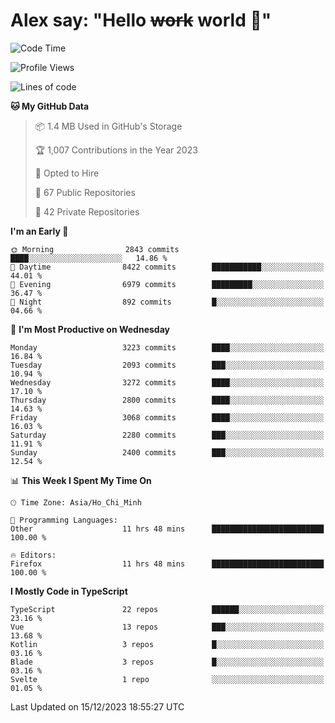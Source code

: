 # Alex say: "Hello ~~work~~ world 🐾"

<!--START_SECTION:waka-->
![Code Time](http://img.shields.io/badge/Code%20Time-1%2C054%20hrs%206%20mins-blue)

![Profile Views](http://img.shields.io/badge/Profile%20Views-0-blue)

![Lines of code](https://img.shields.io/badge/From%20Hello%20World%20I%27ve%20Written-40.2%20million%20lines%20of%20code-blue)

**🐱 My GitHub Data** 

> 📦 1.4 MB Used in GitHub's Storage 
 > 
> 🏆 1,007 Contributions in the Year 2023
 > 
> 💼 Opted to Hire
 > 
> 📜 67 Public Repositories 
 > 
> 🔑 42 Private Repositories 
 > 
**I'm an Early 🐤** 

```text
🌞 Morning                2843 commits        ████░░░░░░░░░░░░░░░░░░░░░   14.86 % 
🌆 Daytime                8422 commits        ███████████░░░░░░░░░░░░░░   44.01 % 
🌃 Evening                6979 commits        █████████░░░░░░░░░░░░░░░░   36.47 % 
🌙 Night                  892 commits         █░░░░░░░░░░░░░░░░░░░░░░░░   04.66 % 
```
📅 **I'm Most Productive on Wednesday** 

```text
Monday                   3223 commits        ████░░░░░░░░░░░░░░░░░░░░░   16.84 % 
Tuesday                  2093 commits        ███░░░░░░░░░░░░░░░░░░░░░░   10.94 % 
Wednesday                3272 commits        ████░░░░░░░░░░░░░░░░░░░░░   17.10 % 
Thursday                 2800 commits        ████░░░░░░░░░░░░░░░░░░░░░   14.63 % 
Friday                   3068 commits        ████░░░░░░░░░░░░░░░░░░░░░   16.03 % 
Saturday                 2280 commits        ███░░░░░░░░░░░░░░░░░░░░░░   11.91 % 
Sunday                   2400 commits        ███░░░░░░░░░░░░░░░░░░░░░░   12.54 % 
```


📊 **This Week I Spent My Time On** 

```text
🕑︎ Time Zone: Asia/Ho_Chi_Minh

💬 Programming Languages: 
Other                    11 hrs 48 mins      █████████████████████████   100.00 % 

🔥 Editors: 
Firefox                  11 hrs 48 mins      █████████████████████████   100.00 % 
```

**I Mostly Code in TypeScript** 

```text
TypeScript               22 repos            ██████░░░░░░░░░░░░░░░░░░░   23.16 % 
Vue                      13 repos            ███░░░░░░░░░░░░░░░░░░░░░░   13.68 % 
Kotlin                   3 repos             █░░░░░░░░░░░░░░░░░░░░░░░░   03.16 % 
Blade                    3 repos             █░░░░░░░░░░░░░░░░░░░░░░░░   03.16 % 
Svelte                   1 repo              ░░░░░░░░░░░░░░░░░░░░░░░░░   01.05 % 
```




 Last Updated on 15/12/2023 18:55:27 UTC
<!--END_SECTION:waka-->
